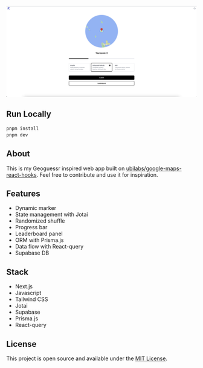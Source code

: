 ![screenshot](./public/og.png)

## Run Locally

```bash
pnpm install
pnpm dev
```

## About
This is my Geoguessr inspired web app built on [ubilabs/google-maps-react-hooks](https://github.com/ubilabs/google-maps-react-hooks). Feel free to contribute and use it for inspiration.

## Features
- Dynamic marker
- State management with Jotai
- Randomized shuffle
- Progress bar
- Leaderboard panel
- ORM with Prisma.js
- Data flow with React-query
- Supabase DB

## Stack
- Next.js
- Javascript
- Tailwind CSS
- Jotai
- Supabase
- Prisma.js
- React-query

## License

This project is open source and available under the [MIT License](LICENSE.md).
